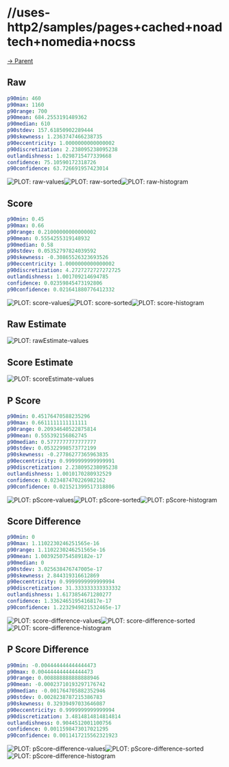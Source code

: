 
# //uses-http2/samples/pages+cached+noadtech+nomedia+nocss

[→ Parent](../..)


## Raw


```yaml
p90min: 460
p90max: 1160
p90range: 700
p90mean: 684.2553191489362
p90median: 610
p90stdev: 157.61850902289444
p90skewness: 1.2363747466238735
p90eccentricity: 1.0000000000000002
p90discretization: 2.238095238095238
outlandishness: 1.0298715477339668
confidence: 75.10590172318726
p90confidence: 63.726691957423014

```

![PLOT: raw-values](./raw/values.svg)![PLOT: raw-sorted](./raw/sorted.svg)![PLOT: raw-histogram](./raw/histogram.svg)
## Score


```yaml
p90min: 0.45
p90max: 0.66
p90range: 0.21000000000000002
p90mean: 0.5554255319148932
p90median: 0.58
p90stdev: 0.05352797824039592
p90skewness: -0.30865526323693526
p90eccentricity: 1.0000000000000002
p90discretization: 4.2727272727272725
outlandishness: 1.001709214694785
confidence: 0.02359845473192806
p90confidence: 0.021641880776412332

```

![PLOT: score-values](./score/values.svg)![PLOT: score-sorted](./score/sorted.svg)![PLOT: score-histogram](./score/histogram.svg)
## Raw Estimate

![PLOT: rawEstimate-values](./rawEstimate/values.svg)
## Score Estimate

![PLOT: scoreEstimate-values](./scoreEstimate/values.svg)
## P Score


```yaml
p90min: 0.45176470588235296
p90max: 0.6611111111111111
p90range: 0.20934640522875814
p90mean: 0.555392156862745
p90median: 0.5777777777777777
p90stdev: 0.05322998573772199
p90skewness: -0.27786277365963835
p90eccentricity: 0.9999999999999991
p90discretization: 2.238095238095238
outlandishness: 1.0010170280932529
confidence: 0.023487470226982162
p90confidence: 0.021521399517318806

```

![PLOT: pScore-values](./pScore/values.svg)![PLOT: pScore-sorted](./pScore/sorted.svg)![PLOT: pScore-histogram](./pScore/histogram.svg)
## Score Difference


```yaml
p90min: 0
p90max: 1.1102230246251565e-16
p90range: 1.1102230246251565e-16
p90mean: 1.0039250754589182e-17
p90median: 0
p90stdev: 3.025638476747005e-17
p90skewness: 2.844319316612869
p90eccentricity: 0.9999999999999994
p90discretization: 31.333333333333332
outlandishness: 1.6173854671280277
confidence: 1.3362465195416817e-17
p90confidence: 1.2232949821532465e-17

```

![PLOT: score-difference-values](./score-difference/values.svg)![PLOT: score-difference-sorted](./score-difference/sorted.svg)![PLOT: score-difference-histogram](./score-difference/histogram.svg)
## P Score Difference


```yaml
p90min: -0.004444444444444473
p90max: 0.004444444444444473
p90range: 0.008888888888888946
p90mean: -0.00023710193297176742
p90median: -0.001764705882352946
p90stdev: 0.0028238787215386783
p90skewness: 0.32939497033646087
p90eccentricity: 0.9999999999999994
p90discretization: 3.4814814814814814
outlandishness: 0.9044512001100756
confidence: 0.0011598473017021295
p90confidence: 0.0011417215562321923

```

![PLOT: pScore-difference-values](./pScore-difference/values.svg)![PLOT: pScore-difference-sorted](./pScore-difference/sorted.svg)![PLOT: pScore-difference-histogram](./pScore-difference/histogram.svg)